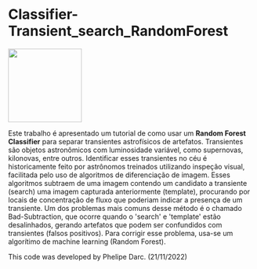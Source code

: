 # Classifier-Transient_search_RandomForest

<img src="https://farm66.staticflickr.com/65535/49055715328_092031af74_o.png"  width="150" />



Este trabalho é apresentado um tutorial de como usar um **Random Forest Classifier** para separar transientes astrofísicos de artefatos. 
Transientes são objetos astronômicos com luminosidade variável, como supernovas, kilonovas, entre outros. 
Identificar esses transientes no céu é historicamente feito por astrônomos treinados utilizando inspeção visual, facilitada pelo uso de algoritmos de diferenciação de imagem. 
Esses algoritmos subtraem de uma imagem contendo um candidato a transiente (search) uma imagem capturada anteriormente (template), 
procurando por locais de concentração de fluxo que poderiam indicar a presença de um transiente. Um dos problemas mais comuns desse método é o chamado Bad-Subtraction, 
que ocorre quando o 'search' e 'template' estão desalinhados, gerando artefatos que podem ser confundidos com transientes (falsos positivos). 
Para corrigir esse problema, usa-se um algorítimo de machine learning (Random Forest).


This code was developed by Phelipe Darc.
(21/11/2022)

